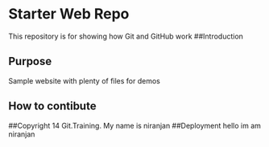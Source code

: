 # Starter Web Repo

This repository is for showing how Git and GitHub work
##Introduction

## Purpose

Sample website with plenty of files for demos

## How to contibute
##Copyright
14 Git.Training.
My name is niranjan
##Deployment
hello im am niranjan


